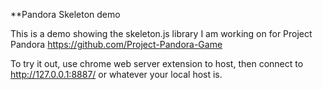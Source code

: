 **Pandora Skeleton demo

This is a demo showing the skeleton.js library I am working on for Project Pandora
https://github.com/Project-Pandora-Game

To try it out, use chrome web server extension to host, then connect to http://127.0.0.1:8887/ or whatever your local host is.
